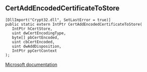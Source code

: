 ## CertAddEncodedCertificateToStore

```
[DllImport("Crypt32.dll", SetLastError = true)]
public static extern IntPtr CertAddEncodedCertificateToStore(
   IntPtr hCertStore,
   uint dwCertEncodingType,
   byte[] pbCertEncoded,
   uint cbCertEncoded,
   uint dwAddDisposition,
   IntPtr ppCertContext
);
```

[Microsoft documentation](https://docs.microsoft.com/en-us/windows/win32/api/wincrypt/nf-wincrypt-certaddencodedcertificatetostore)
